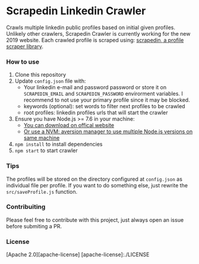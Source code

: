 Scrapedin Linkedin Crawler
=======
Crawls multiple linkedin public profiles based on initial given profiles. Unlikely other crawlers, Scrapedin Crawler is currently working for the new 2019 website. Each crawled profile is scraped using:  [scrapedin, a profile scraper library](https://github.com/leonardiwagner/scrapedin).

### How to use
1. Clone this  repository
2. Update `config.json` file with:
   * Your linkedin e-mail and password password or store it on `SCRAPEDIN_EMAIL` and `SCRAPEDIN_PASSWORD` envirorment variables. I recommend to not use your primary profile since it may be blocked.
   * keywords (optional): set words to filter next profiles to be crawled
   * root profiles: linkedin profiles urls that will start the crawler
3. Ensure you have Node.js >= 7.6 in your machine:
    * [You can download on offical website](https://nodejs.org/)
    * [Or use a NVM: aversion manager to use multiple Node.js versions on same machine](https://github.com/creationix/nvm#installation  )   
4. `npm install` to install dependencies
5. `npm start` to start crawler

### Tips
The profiles will be stored on the directory configured at `config.json` as individual file per profile. If you want to do something else, just rewrite the `src/saveProfile.js` function.

### Contribuiting
Please feel free to contribute with this project, just always open an issue before submiting a PR.

### License

[Apache 2.0][apache-license]
[apache-license]:./LICENSE
